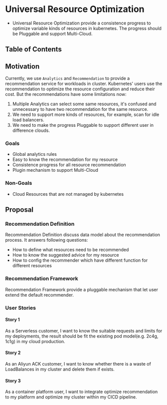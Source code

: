 # Universal Resource Optimization 
- Universal Resource Optimization provide a consistence progress to optimize variable kinds of resources in kubernetes. The progress should be Pluggable and support Multi-Cloud.

## Table of Contents

<!-- TOC -->


<!-- /TOC -->
## Motivation
Currently, we use `Analytics` and `Recommendation` to provide a recommendation service for workloads in cluster. Kubernetes' users use the recommendation to optimize the resource configuration and reduce their cost.
But the recommendations have some limitations now:

1. Multiple Analytics can select some same resources, it's confused and unnecessary to have two recommendation for the same resource. 
2. We need to support more kinds of resources, for example, scan for idle load balancers.
3. We need to make the progress Pluggable to support different user in difference clouds.

### Goals

- Global analytics rules
- Easy to know the recommendation for my resource
- Consistence progress for all resource recommendation
- Plugin mechanism to support Multi-Cloud

### Non-Goals

- Cloud Resources that are not managed by kubernetes

## Proposal

### Recommendation Definition

Recommendation Definition discuss data model about the recommendation process.  It answers following questions:

- How to define what resources need to be recommended
- How to know the suggested advice for my resource
- How to config the recommender which have different function for different resources

### Recommendation Framework

Recommendation Framework provide a pluggable mechanism that let user extend the default recommender.

### User Stories

#### Story 1
  As a Serverless customer, I want to know the suitable requests and limits for my deployments, the result should be fit the existing pod model(e.g. 2c4g, 1c1g) in my cloud production.
#### Story 2
  As an Aliyun ACK customer, I want to know whether there is a waste of LoadBalances in my cluster and delete them if exists.  
#### Story 3
  As a container platform user, I want to integrate optimize recommendation to my platform and optimize my cluster within my CICD pipeline.


